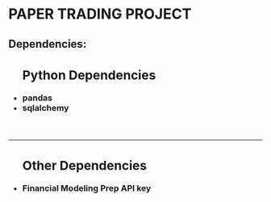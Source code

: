 <h1>PAPER TRADING PROJECT</h1>

<h2>Dependencies:</h2>
<h3>
    <ul> <h2>Python Dependencies</h2>
        <li>pandas</li>
        <li>sqlalchemy</li>
    </ul>
    <br> <hr>
    <ul> <h2>Other Dependencies</h2>
        <li>Financial Modeling Prep API key</li>
    </ul>
    
</h3>
